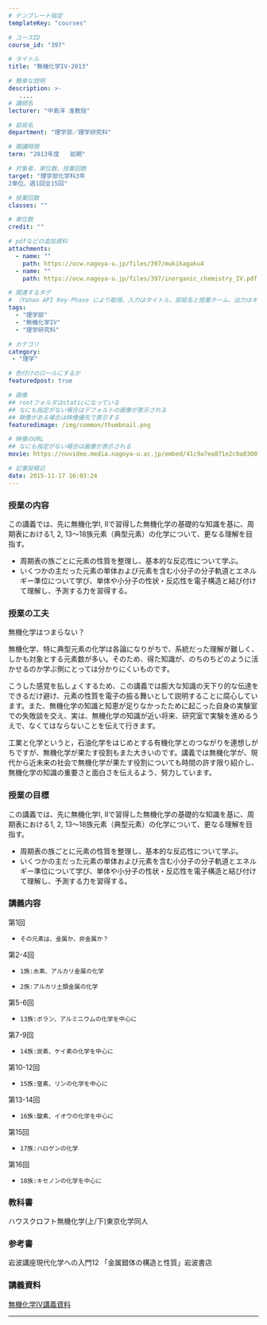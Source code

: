 ```yaml
---
# テンプレート指定
templateKey: "courses"

# コースID
course_id: "397"

# タイトル
title: "無機化学IV-2013"

# 簡単な説明
description: >-
   ....
# 講師名
lecturer: "中島洋 准教授"

# 部局名
department: "理学部／理学研究科"

# 開講時限
term: "2013年度	前期"

# 対象者、単位数、授業回数
target: "理学部化学科3年
2単位、週1回全15回"

# 授業回数
classes: ""

# 単位数
credit: ""

# pdfなどの追加資料
attachments:
  - name: "" 
    path: https://ocw.nagoya-u.jp/files/397/mukikagaku4
  - name: "" 
    path: https://ocw.nagoya-u.jp/files/397/inorganic_chemistry_IV.pdf

# 関連するタグ
# （Yahoo API Key-Phase により取得。入力はタイトル、部局名と授業ホーム、出力はキーフレーズ（tags））
tags:
  - "理学部"
  - "無機化学IV"
  - "理学研究科"

# カテゴリ
category:
 - "理学"

# 色付けのロールにするか
featuredpost: true

# 画像
## rootフォルダはstaticになっている
## なにも指定がない場合はデフォルトの画像が表示される
## 映像がある場合は映像優先で表示する
featuredimage: /img/common/thumbnail.png

# 映像のURL
## なにも指定がない場合は画像が表示される
movie: https://nuvideo.media.nagoya-u.ac.jp/embed/41c9a7ea871e2c0a0300f774c115df071c061c86

# 記事投稿日
date: 2015-11-17 16:03:24
---
```


### 授業の内容

この講義では、先に無機化学I, IIで習得した無機化学の基礎的な知識を基に、周期表における1, 2, 13〜18族元素（典型元素）の化学について、更なる理解を目指す。

* 周期表の族ごとに元素の性質を整理し、基本的な反応性について学ぶ。
* いくつかの主だった元素の単体および元素を含む小分子の分子軌道とエネルギー準位について学び、単体や小分子の性状・反応性を電子構造と結び付けて理解し、予測する力を習得する。


### 授業の工夫

無機化学はつまらない？

無機化学、特に典型元素の化学は各論になりがちで、系統だった理解が難しく、しかも対象とする元素数が多い。そのため、得た知識が、のちのちどのように活かせるのか学ぶ側にとっては分かりにくいものです。

こうした感覚を払しょくするため、この講義では膨大な知識の天下り的な伝達をできるだけ避け、元素の性質を電子の振る舞いとして説明することに腐心しています。また、無機化学の知識と知恵が足りなかったために起こった自身の実験室での失敗談を交え、実は、無機化学の知識が近い将来、研究室で実験を進めるうえで、なくてはならないことを伝えて行きます。

工業と化学というと，石油化学をはじめとする有機化学とのつながりを連想しがちですが、無機化学が果たす役割もまた大きいのです。講義では無機化学が、現代から近未来の社会で無機化学が果たす役割についても時間の許す限り紹介し、無機化学の知識の重要さと面白さを伝えるよう、努力しています。





### 授業の目標

この講義では、先に無機化学I, IIで習得した無機化学の基礎的な知識を基に、周期表における1, 2, 13〜18族元素（典型元素）の化学について、更なる理解を目指す。

* 周期表の族ごとに元素の性質を整理し、基本的な反応性について学ぶ。
* いくつかの主だった元素の単体および元素を含む小分子の分子軌道とエネルギー準位について学び、単体や小分子の性状・反応性を電子構造と結び付けて理解し、予測する力を習得する。

### 講義内容



第1回


-     その元素は、金属か、非金属か？


第2-4回


-     1族:水素、アルカリ金属の化学

-     2族:アルカリ土類金属の化学


第5-6回


-     13族:ボラン、アルミニウムの化学を中心に


第7-9回


-     14族:炭素、ケイ素の化学を中心に


第10-12回


-     15族:窒素、リンの化学を中心に


第13-14回


-     16族:酸素、イオウの化学を中心に


第15回


-     17族:ハロゲンの化学


第16回


-     18族:キセノンの化学を中心に


### 教科書

ハウスクロフト無機化学(上/下)東京化学同人

### 参考書

岩波講座現代化学への入門12 「金属錯体の構造と性質」岩波書店





### 講義資料

[無機化学IV講義資料](https://ocw.nagoya-u.jp/files/397/inorganic_chemistry_IV.pdf) 









-----